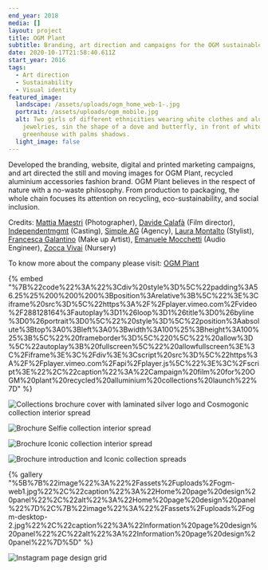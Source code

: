```yaml
---
end_year: 2018
media: []
layout: project
title: OGM Plant
subtitle: Branding, art direction and campaigns for the OGM sustainable ecosystems
date: 2020-10-17T21:58:40.611Z
start_year: 2016
tags:
  - Art direction
  - Sustainability
  - Visual identity
featured_image:
  landscape: /assets/uploads/ogm_home_web-1-.jpg
  portrait: /assets/uploads/ogm_mobile.jpg
  alt: Two girls of different ethnicities wearing white clothes and aluminium
    jewelries, sin the shape of a dove and butterfly, in front of white
    greenhouse with palms shadows.
  light_image: false
---
```

Developed the branding, website, digital and printed marketing campaigns, and art directed the still and moving images for OGM Plant, recycled aluminium accessories fashion brand. OGM Plant believes in the respect of nature with a no-waste philosophy. From production to packaging, the whole chain focuses its attention on recycling, eco-sustainability, and social inclusion.

Credits: [Mattia Maestri](https://www.instagram.com/mattiamaestriphoto) (Photographer), [Davide Calafà](http://www.davidecalafa.com/) (Film director), [Independentmgmt](https://www.independentmgmt.it/) (Casting), [Simple AG](http://www.simpleag.com/) (Agency), [](http://www.zoccanatalino.com/)[Laura Montalto](https://www.instagram.com/montaltola) (Stylist), [Francesca Galantino](https://francescagalantino.wixsite.com/makeup) (Make up Artist), [Emanuele Mocchetti](https://www.instagram.com/mocce31/?hl=en) (Audio Engineer), [Zocca Vivai](http://www.zoccanatalino.com/) (Nursery)

To know more about the company please visit: [OGM Plant](https://www.instagram.com/ogm_plant/)

{% embed "%7B%22code%22%3A%22%3Cdiv%20style%3D%5C%22padding%3A56.25%25%200%200%200%3Bposition%3Arelative%3B%5C%22%3E%3Ciframe%20src%3D%5C%22https%3A%2F%2Fplayer.vimeo.com%2Fvideo%2F288128164%3Fautoplay%3D1%26loop%3D1%26title%3D0%26byline%3D0%26portrait%3D0%5C%22%20style%3D%5C%22position%3Aabsolute%3Btop%3A0%3Bleft%3A0%3Bwidth%3A100%25%3Bheight%3A100%25%3B%5C%22%20frameborder%3D%5C%220%5C%22%20allow%3D%5C%22autoplay%3B%20fullscreen%5C%22%20allowfullscreen%3E%3C%2Fiframe%3E%3C%2Fdiv%3E%3Cscript%20src%3D%5C%22https%3A%2F%2Fplayer.vimeo.com%2Fapi%2Fplayer.js%5C%22%3E%3C%2Fscript%3E%22%2C%22caption%22%3A%22Campaign%20film%20for%20OGM%20plant%20recycled%20alluminium%20collections%20launch%22%7D" %}

![Collections brochure cover with laminated silver logo and Cosmogonic collection interior spread](/assets/uploads/ogm1.jpg "Collections brochure cover with laminated silver logo and Cosmogonic collection interior spread")

![Brochure Selfie collection interior spread](/assets/uploads/ogm1jpg.jpeg "Brochure Selfie collection interior spread")

![Brochure Iconic collection interior spread](/assets/uploads/ogm2.jpg "Brochure Iconic collection interior spread")

![Brochure introduction and Iconic collection spreads](/assets/uploads/ogm3.jpg "Brochure introduction and Iconic collection spreads")

{% gallery "%5B%7B%22image%22%3A%22%2Fassets%2Fuploads%2Fogm-web1.jpg%22%2C%22caption%22%3A%22Home%20page%20design%20panel%22%2C%22alt%22%3A%22Home%20page%20design%20panel%22%7D%2C%7B%22image%22%3A%22%2Fassets%2Fuploads%2Fogm-desktop-2.jpg%22%2C%22caption%22%3A%22Information%20page%20design%20panel%22%2C%22alt%22%3A%22Information%20page%20design%20panel%22%7D%5D" %}

![Instagram page design grid](/assets/uploads/ogm7.jpg "Instagram page design grid")